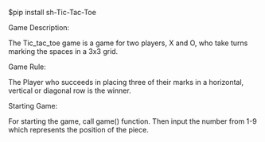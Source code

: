 
$pip install sh-Tic-Tac-Toe

Game Description: 

The Tic_tac_toe game is a game for two
players, X and O, who take turns marking 
the spaces in a 3x3 grid. 

Game Rule:

The Player who succeeds in placing three of their marks
in a horizontal, vertical or diagonal row
is the winner. 

Starting Game:

For starting the game, call game() function.
Then input the number from 1-9 which represents 
the position of the piece.
